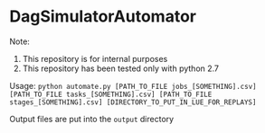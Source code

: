 # DagSimulatorAutomator
Note:

1. This repository is for internal purposes
2. This repository has been tested only with python 2.7

Usage: ```python automate.py [PATH_TO_FILE jobs_[SOMETHING].csv]
[PATH_TO_FILE tasks_[SOMETHING].csv] [PATH_TO_FILE stages_[SOMETHING].csv]
[DIRECTORY_TO_PUT_IN_LUE_FOR_REPLAYS]```

Output files are put into the ```output``` directory
